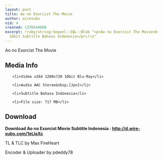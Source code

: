 ```yaml
---
layout: post
title: Ao no Exorcist The Movie
author: wiresubs
nid: 4
created: 1376544600
excerpt: !ruby/string:Sequel::SQL::Blob "<p>Ao no Exorcist The Movie<br />\r\nBR 720p
  10bit Subtitle Bahasa Indonesia</p>\r\n"
---
```

<p class="rtecenter">Ao no Exorcist The Movie</p>

<h2>Media Info</h2>

<ul>
	<li>Video x264 1280x720 10bit Blu-Ray</li>
	<li>Audio AAC Stereo&nbsp;[Jpn]</li>
	<li>Subtitle Bahasa Indonesia</li>
	<li>File size: 717 MB</li>
</ul>

<h2>Download</h2>

<p><strong>Download Ao no Exorcist Movie Subtitle Indonesia&nbsp;:&nbsp;<a href="http://d.wire-subs.com/1eLlaXc" target="_blank">http://d.wire-subs.com/1eLlaXc</a></strong></p>

<p>TL &amp; TLC by Max FireHeart<br />
Encoder &amp; Uploader by pdeddy78</p>
